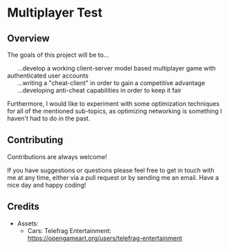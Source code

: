 
# Multiplayer Test

## Overview

The goals of this project will be to...  

&nbsp;&nbsp;&nbsp;&nbsp;&nbsp;&nbsp;...develop a working client-server model based multiplayer game with authenticated user accounts  
&nbsp;&nbsp;&nbsp;&nbsp;&nbsp;&nbsp;...writing a "cheat-client" in order to gain a competitive advantage  
&nbsp;&nbsp;&nbsp;&nbsp;&nbsp;&nbsp;...developing anti-cheat capabilities in order to keep it fair

Furthermore, I would like to experiment with some optimization techniques for all of the mentioned sub-topics, as optimizing networking is something I haven't had to do in the past.

## Contributing

Contributions are always welcome!

If you have suggestions or questions please feel free to get in touch with me at any time, either via a pull request or by sending me an email. Have a nice day and happy coding!

## Credits

- Assets:
  - Cars: Telefrag Entertainment: https://opengameart.org/users/telefrag-entertainment